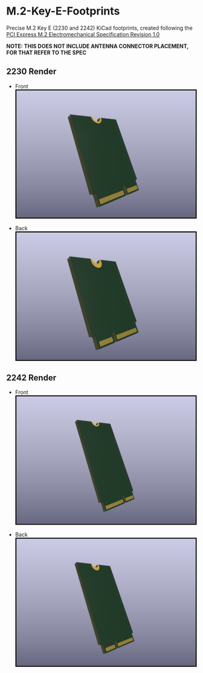 # M.2-Key-E-Footprints

Precise M.2 Key E (2230 and 2242) KiCad footprints, created following the [PCI Express M.2 Electromechanical Specification Revision 1.0](https://web.archive.org/web/20200613074028/http://read.pudn.com/downloads794/doc/project/3133918/PCIe_M.2_Electromechanical_Spec_Rev1.0_Final_11012013_RS_Clean.pdf)


**NOTE: THIS DOES NOT INCLUDE ANTENNA CONNECTOR PLACEMENT, FOR THAT REFER TO THE SPEC**


## 2230 Render

- Front
![](images/2230-front.png)

- Back
![](images/2230-back.png)

## 2242 Render

- Front
![](images/2242-front.png)

- Back
![](images/2242-back.png)
